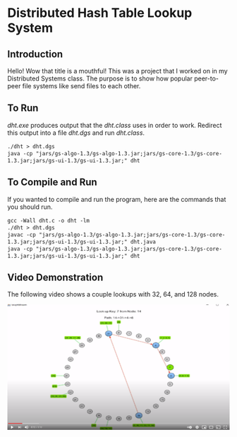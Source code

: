 # Distributed Hash Table Lookup System
## Introduction
Hello! Wow that title is a mouthful! This was a project that I worked on in my Distributed Systems class. The purpose
is to show how popular peer-to-peer file systems like <TODO> send files to each other.
## To Run
*dht.exe* produces output that the *dht.class* uses in order to work. Redirect this output into a file *dht.dgs* and
run *dht.class*.

    ./dht > dht.dgs
    java -cp "jars/gs-algo-1.3/gs-algo-1.3.jar;jars/gs-core-1.3/gs-core-1.3.jar;jars/gs-ui-1.3/gs-ui-1.3.jar;" dht
## To Compile and Run
If you wanted to compile and run the program, here are the commands that you should run.

    gcc -Wall dht.c -o dht -lm
    ./dht > dht.dgs
    javac -cp "jars/gs-algo-1.3/gs-algo-1.3.jar;jars/gs-core-1.3/gs-core-1.3.jar;jars/gs-ui-1.3/gs-ui-1.3.jar;" dht.java
    java -cp "jars/gs-algo-1.3/gs-algo-1.3.jar;jars/gs-core-1.3/gs-core-1.3.jar;jars/gs-ui-1.3/gs-ui-1.3.jar;" dht
## Video Demonstration
The following video shows a couple lookups with 32, 64, and 128 nodes.

[![](Thumbnail.png)](https://youtu.be/s5xbywJmUX4)